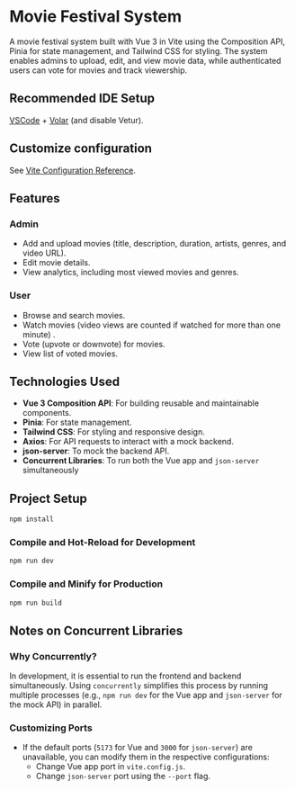 # Movie Festival System

A movie festival system built with Vue 3 in Vite using the Composition API, Pinia for state management, and Tailwind CSS for styling. The system enables admins to upload, edit, and view movie data, while authenticated users can vote for movies and track viewership.

## Recommended IDE Setup

[VSCode](https://code.visualstudio.com/) + [Volar](https://marketplace.visualstudio.com/items?itemName=Vue.volar) (and disable Vetur).

## Customize configuration

See [Vite Configuration Reference](https://vite.dev/config/).

## Features

### Admin

- Add and upload movies (title, description, duration, artists, genres, and video URL).
- Edit movie details.
- View analytics, including most viewed movies and genres.

### User

- Browse and search movies.
- Watch movies (video views are counted if watched for more than one minute) <!-- temporary disable because issue on video link -->.
- Vote (upvote or downvote) for movies.
- View list of voted movies.

## Technologies Used

- **Vue 3 Composition API**: For building reusable and maintainable components.
- **Pinia**: For state management.
- **Tailwind CSS**: For styling and responsive design.
- **Axios**: For API requests to interact with a mock backend.
- **json-server**: To mock the backend API.
- **Concurrent Libraries**: To run both the Vue app and `json-server` simultaneously

## Project Setup

```sh
npm install
```

### Compile and Hot-Reload for Development

```sh
npm run dev
```

### Compile and Minify for Production

```sh
npm run build
```

## Notes on Concurrent Libraries

### Why Concurrently?

In development, it is essential to run the frontend and backend simultaneously. Using `concurrently` simplifies this process by running multiple processes (e.g., `npm run dev` for the Vue app and `json-server` for the mock API) in parallel.

### Customizing Ports

- If the default ports (`5173` for Vue and `3000` for `json-server`) are unavailable, you can modify them in the respective configurations:
  - Change Vue app port in `vite.config.js`.
  - Change `json-server` port using the `--port` flag.
